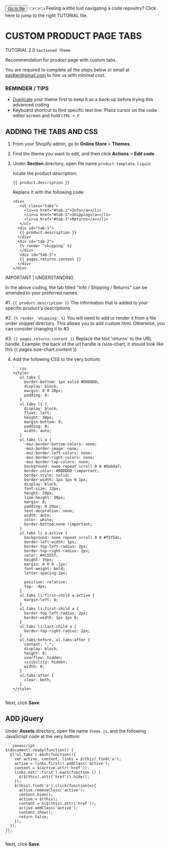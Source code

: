 <button class="d-block d-md-none"> <a class="dropdown-item" href="https://github.com/e-AIDter/Self-AID_Shopify/find/main"> Go to file </a>          </button> :point_left::point_left::point_left: Feeling a little lost navigating a code repositry? Click here to jump to the right TUTORIAL file.

# CUSTOM PRODUCT PAGE TABS
TUTORIAL 2.0 `Sectioned Theme`

Recommendation for product page with custom tabs.

You are required to complete all the steps below or email at eaidter@gmail.com to hire us with minimal cost.

### REMINDER / TIPS

   - [Duplicate](https://help.shopify.com/en/manual/online-store/themes/managing-themes/duplicating-themes) your theme first to keep it as a back-up before trying this advanced coding
   - Keyboard shortcut to find specific text line: Place cursor on the code editor screen and hold `CTRL + F`
   
## ADDING THE TABS AND CSS

1. From your Shopify admin, go to <b>Online Store</b> > <b>Themes</b>.

2. Find the theme you want to edit, and then click <b>Actions</b> > <b>Edit code</b>.

3. Under <b>Section</b> directory, open file name `product-template.liquid`

      locate the product description:
              
       {{ product.description }}
       
      Replace it with the following code:
      
       <div>
          <ul class="tabs">
            <li><a href="#tab-1">Info</a></li>
            <li><a href="#tab-2">Shipping</a></li>
            <li><a href="#tab-3">Returns</a></li>
          </ul>
         <div id="tab-1">
          {{ product.description }}
         </div>
         <div id="tab-2">
          {% render 'shipping' %}
          </div>
          <div id="tab-3">
          {{ pages.returns.content }}
         </div>
       </div>
       
IMPORTANT | UNDERSTANDING

In the above coding, the tab titled "Info / Shipping / Returns" can be amended to your preferred names.

#1. `{{ product.description }}` The information that is added to your specific product's descriptions.

#2. `{% render 'shipping' %}` You will need to add or render it from a file under snippet directory. This allows you to add custom html. Otherwise, you can consider changing it to #3

#3. `{{ pages.returns.content }}` Replace the text 'returns' to the URL handle. Example; the back of the url handle is /size-chart, it should look like this {{ pages.size-chart.content }}
       
4. Add the following CSS to the very bottom:

       ```css
       <style>
          ul.tabs {
            border-bottom: 1px solid #DDDDDD;
            display: block;
            margin: 0 0 20px;
            padding: 0;
          }
          ul.tabs li {
            display: block;
            float: left;
            height: 30px;
            margin-bottom: 0;
            padding: 0;
            width: auto;
          }
          ul.tabs li a {
            -moz-border-bottom-colors: none;
            -moz-border-image: none;
            -moz-border-left-colors: none;
            -moz-border-right-colors: none;
            -moz-border-top-colors: none;
            background: none repeat scroll 0 0 #6bb4a7;
            border-color: #DDDDDD !important;
            border-style: solid;
            border-width: 1px 1px 0 1px;
            display: block;
            font-size: 13px;
            height: 29px;
            line-height: 30px;
            margin: 0;
            padding: 0 20px;
            text-decoration: none;
            width: auto;
            color: white;
            border-bottom:none !important;
          }
          ul.tabs li a.active {
            background: none repeat scroll 0 0 #f5f5dc;
            border-left-width: 1px;
            border-top-left-radius: 2px;
            border-top-right-radius: 2px;
            color: #4c555f;
            height: 35px;
            margin: 0 0 0 -1px;
            font-weight: bold;
            letter-spacing:1px;

            position: relative;
            top: -4px;
          }
          ul.tabs li:first-child a.active {
            margin-left: 0;
          }
          ul.tabs li:first-child a {
            border-top-left-radius: 2px;
            border-width: 1px 1px 0;
          }
          ul.tabs li:last-child a {
            border-top-right-radius: 2px;
          }
          ul.tabs:before, ul.tabs:after {
            content: " ";
            display: block;
            height: 0;
            overflow: hidden;
            visibility: hidden;
            width: 0;
          }
          ul.tabs:after {
            clear: both;
          }
       </style>
       ```
        
Next, click <b>Save</b>.

## ADD jQuery

Under <b>Assets</b> directory, open file name `theme.js`, and the following JavaScript code at the very bottom:

    ```javascript
    $(document).ready(function() {
      $('ul.tabs').each(function(){
        var active, content, links = $(this).find('a');
        active = links.first().addClass('active');
        content = $(active.attr('href'));
        links.not(':first').each(function () {
          $($(this).attr('href')).hide();
        });
        $(this).find('a').click(function(e){
          active.removeClass('active');
          content.hide();
          active = $(this);
          content = $($(this).attr('href'));
          active.addClass('active');
          content.show();
          return false;
        });
      });
    });
    ```
    
Next, click <b>Save</b>.

   

